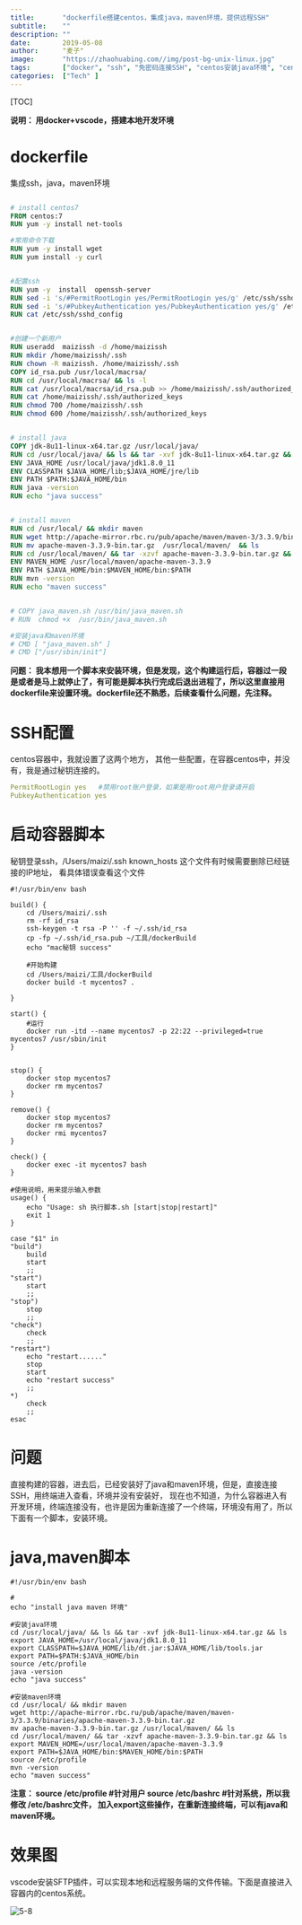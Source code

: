 ```yaml
---
title:       "dockerfile搭建centos，集成java，maven环境，提供远程SSH"
subtitle:    ""
description: ""
date:        2019-05-08
author:      "麦子"
image:       "https://zhaohuabing.com//img/post-bg-unix-linux.jpg"
tags:        ["docker", "ssh", "免密码连接SSH", "centos安装java环境", "centos安装maven环境"]
categories:  ["Tech" ]
---
```




[TOC]

**说明： 用docker+vscode，搭建本地开发环境**

# dockerfile

集成ssh，java，maven环境

```dockerfile

# install centos7
FROM centos:7
RUN yum -y install net-tools  

#常用命令下载
RUN yum -y install wget
RUN yum install -y curl


#配置ssh 
RUN yum -y  install  openssh-server
RUN sed -i 's/#PermitRootLogin yes/PermitRootLogin yes/g' /etc/ssh/sshd_config
RUN sed -i 's/#PubkeyAuthentication yes/PubkeyAuthentication yes/g' /etc/ssh/sshd_config
RUN cat /etc/ssh/sshd_config 


#创建一个新用户
RUN useradd  maizissh -d /home/maizissh
RUN mkdir /home/maizissh/.ssh
RUN chown -R maizissh. /home/maizissh/.ssh
COPY id_rsa.pub /usr/local/macrsa/
RUN cd /usr/local/macrsa/ && ls -l 
RUN cat /usr/local/macrsa/id_rsa.pub >> /home/maizissh/.ssh/authorized_keys
RUN cat /home/maizissh/.ssh/authorized_keys
RUN chmod 700 /home/maizissh/.ssh
RUN chmod 600 /home/maizissh/.ssh/authorized_keys


# install java
COPY jdk-8u11-linux-x64.tar.gz /usr/local/java/
RUN cd /usr/local/java/ && ls && tar -xvf jdk-8u11-linux-x64.tar.gz && ls
ENV JAVA_HOME /usr/local/java/jdk1.8.0_11
ENV CLASSPATH $JAVA_HOME/lib;$JAVA_HOME/jre/lib
ENV PATH $PATH:$JAVA_HOME/bin
RUN java -version
RUN echo "java success"


# install maven
RUN cd /usr/local/ && mkdir maven
RUN wget http://apache-mirror.rbc.ru/pub/apache/maven/maven-3/3.3.9/binaries/apache-maven-3.3.9-bin.tar.gz
RUN mv apache-maven-3.3.9-bin.tar.gz  /usr/local/maven/  && ls 
RUN cd /usr/local/maven/ && tar -xzvf apache-maven-3.3.9-bin.tar.gz && ls
ENV MAVEN_HOME /usr/local/maven/apache-maven-3.3.9
ENV PATH $JAVA_HOME/bin:$MAVEN_HOME/bin:$PATH
RUN mvn -version
RUN echo "maven success"


# COPY java_maven.sh /usr/bin/java_maven.sh
# RUN  chmod +x  /usr/bin/java_maven.sh

#安装java和maven环境
# CMD [ "java_maven.sh" ]
# CMD ["/usr/sbin/init"]
```

**问题： 我本想用一个脚本来安装环境，但是发现，这个构建运行后，容器过一段是或者是马上就停止了，有可能是脚本执行完成后退出进程了，所以这里直接用dockerfile来设置环境。dockerfile还不熟悉，后续查看什么问题，先注释。**



# SSH配置

centos容器中，我就设置了这两个地方， 其他一些配置，在容器centos中，并没有，我是通过秘钥连接的。

```yaml
PermitRootLogin yes   #禁用root账户登录，如果是用root用户登录请开启
PubkeyAuthentication yes 
```



# 启动容器脚本

秘钥登录ssh，/Users/maizi/.ssh  known_hosts 这个文件有时候需要删除已经链接的IP地址， 看具体错误查看这个文件

```shell
#!/usr/bin/env bash

build() {
    cd /Users/maizi/.ssh
    rm -rf id_rsa
    ssh-keygen -t rsa -P '' -f ~/.ssh/id_rsa
    cp -fp ~/.ssh/id_rsa.pub ~/工具/dockerBuild
    echo "mac秘钥 success"

    #开始构建
    cd /Users/maizi/工具/dockerBuild
    docker build -t mycentos7 .

}

start() {
    #运行
    docker run -itd --name mycentos7 -p 22:22 --privileged=true mycentos7 /usr/sbin/init
}


stop() {
    docker stop mycentos7
    docker rm mycentos7
}

remove() {
    docker stop mycentos7
    docker rm mycentos7
    docker rmi mycentos7
}

check() {
    docker exec -it mycentos7 bash
}

#使用说明，用来提示输入参数
usage() {
    echo "Usage: sh 执行脚本.sh [start|stop|restart]"
    exit 1
}

case "$1" in
"build")
    build
    start
    ;;
"start")
    start
    ;;
"stop")
    stop
    ;;
"check")
    check
    ;;
"restart")
    echo "restart......"
    stop
    start
    echo "restart success"
    ;;
*)
    check
    ;;
esac
```

# 问题

直接构建的容器，进去后，已经安装好了java和maven环境，但是，直接连接SSH，用终端进入查看，环境并没有安装好， 现在也不知道，为什么容器进入有开发环境，终端连接没有，也许是因为重新连接了一个终端，环境没有用了，所以下面有一个脚本，安装环境。 

# java,maven脚本

```shell
#!/usr/bin/env bash

#
echo "install java maven 环境"

#安装java环境
cd /usr/local/java/ && ls && tar -xvf jdk-8u11-linux-x64.tar.gz && ls
export JAVA_HOME=/usr/local/java/jdk1.8.0_11
export CLASSPATH=$JAVA_HOME/lib/dt.jar:$JAVA_HOME/lib/tools.jar
export PATH=$PATH:$JAVA_HOME/bin
source /etc/profile
java -version
echo "java success"

#安装maven环境
cd /usr/local/ && mkdir maven
wget http://apache-mirror.rbc.ru/pub/apache/maven/maven-3/3.3.9/binaries/apache-maven-3.3.9-bin.tar.gz
mv apache-maven-3.3.9-bin.tar.gz /usr/local/maven/ && ls
cd /usr/local/maven/ && tar -xzvf apache-maven-3.3.9-bin.tar.gz && ls
export MAVEN_HOME=/usr/local/maven/apache-maven-3.3.9
export PATH=$JAVA_HOME/bin:$MAVEN_HOME/bin:$PATH
source /etc/profile
mvn -version
echo "maven success"
```

**注意： source /etc/profile  #针对用户   source /etc/bashrc   #针对系统，所以我修改 /etc/bashrc文件， 加入export这些操作，在重新连接终端，可以有java和maven环境。**



# 效果图

vscode安装SFTP插件，可以实现本地和远程服务端的文件传输。下面是直接进入容器内的centos系统。

![5-8](/img/5-8.png)











